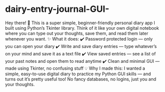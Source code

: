 # dairy-entry-journal-GUI-
Hey there! 👋 This is a super simple, beginner-friendly personal diary app I built using Python’s Tkinter library. Think of it like your own digital notebook where you can type out your thoughts, save them, and read them later whenever you want.
✨ What it does:
✔️ Password protected login — only you can open your diary
✔️ Write and save diary entries — type whatever’s on your mind and save it as a text file
✔️ View saved entries — see a list of your past notes and open them to read anytime
✔️ Clean and minimal GUI — made using Tkinter, no confusing stuff
💡 Why I made this:
I wanted a simple, easy-to-use digital diary to practice my Python GUI skills — and turns out it’s pretty useful too! No fancy databases, no logins, just you and your thoughts.
